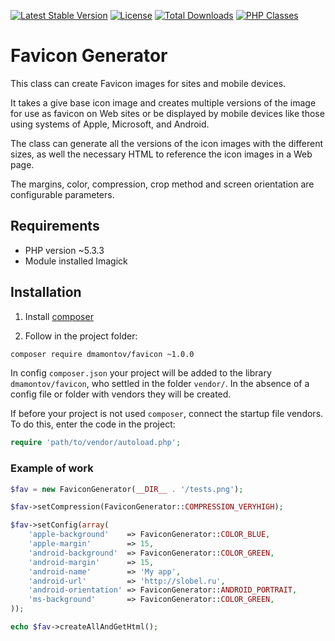 [![Latest Stable Version](https://poser.pugx.org/dmamontov/favicon/v/stable.svg)](https://packagist.org/packages/dmamontov/favicon)
[![License](https://poser.pugx.org/dmamontov/favicon/license.svg)](https://packagist.org/packages/dmamontov/favicon)
[![Total Downloads](https://poser.pugx.org/dmamontov/favicon/downloads)](https://packagist.org/packages/dmamontov/favicon)
[![PHP Classes](https://img.shields.io/badge/php-classes-blue.svg)](http://www.phpclasses.org/package/9265-PHP-Create-Favicon-images-for-sites-and-mobile-devices.html)

Favicon Generator
=================

This class can create Favicon images for sites and mobile devices.

It takes a give base icon image and creates multiple versions of the image for use as favicon on Web sites or be displayed by mobile devices like those using systems of Apple, Microsoft, and Android.

The class can generate all the versions of the icon images with the different sizes, as well the necessary HTML to reference the icon images in a Web page.

The margins, color, compression, crop method and screen orientation are configurable parameters.

## Requirements
* PHP version ~5.3.3
* Module installed Imagick

## Installation

1) Install [composer](https://getcomposer.org/download/)

2) Follow in the project folder:
```bash
composer require dmamontov/favicon ~1.0.0
```

In config `composer.json` your project will be added to the library `dmamontov/favicon`, who settled in the folder `vendor/`. In the absence of a config file or folder with vendors they will be created.

If before your project is not used `composer`, connect the startup file vendors. To do this, enter the code in the project:
```php
require 'path/to/vendor/autoload.php';
```

### Example of work
```php
$fav = new FaviconGenerator(__DIR__ . '/tests.png');

$fav->setCompression(FaviconGenerator::COMPRESSION_VERYHIGH);

$fav->setConfig(array(
    'apple-background'    => FaviconGenerator::COLOR_BLUE,
    'apple-margin'        => 15,
    'android-background'  => FaviconGenerator::COLOR_GREEN,
    'android-margin'      => 15,
    'android-name'        => 'My app',
    'android-url'         => 'http://slobel.ru',
    'android-orientation' => FaviconGenerator::ANDROID_PORTRAIT,
    'ms-background'       => FaviconGenerator::COLOR_GREEN,
));

echo $fav->createAllAndGetHtml();
```
